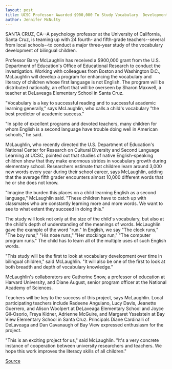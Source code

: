 ```yaml
---
layout: post
title: UCSC Professor Awarded $900,000 To Study Vocabulary  Development In Bilingual Children
author: Jennifer McNulty
---
```


SANTA CRUZ, CA--A psychology professor at the University of  California, Santa Cruz, is teaming up with 24 fourth- and fifth-grade teachers--several from local schools--to conduct a  major three-year study of the vocabulary development of bilingual  children.

Professor Barry McLaughlin has received a $900,000 grant  from the U.S. Department of Education's Office of Educational  Research to conduct the investigation. Working with colleagues from  Boston and Washington D.C., McLaughlin will develop a program for  enhancing the vocabulary and literacy of children whose first  language is not English. The program will be distributed nationally,  an effort that will be overseen by Sharon Maxwell, a teacher at  DeLaveaga Elementary School in Santa Cruz.

"Vocabulary is a key to successful reading and to successful  academic learning generally," says McLaughlin, who calls a child's  vocabulary "the best predictor of academic success."

"In spite of excellent programs and devoted teachers, many  children for whom English is a second language have trouble doing  well in American schools," he said.

McLaughlin, who recently directed the U.S. Department of  Education's National Center for Research on Cultural Diversity and  Second Language Learning at UCSC, pointed out that studies of native  English-speaking children show that they make enormous strides in  vocabulary growth during elementary school. Researchers estimate  that children learn around 3,000 new words every year during their  school career, says McLaughlin, adding that the average fifth grader  encounters almost 10,000 different words that he or she does not  know.

"Imagine the burden this places on a child learning English as a  second language," McLaughlin said. "These children have to catch up  with classmates who are constantly learning more and more words.  We want to see to what extent they succeed in doing this."

The study will look not only at the size of the child's  vocabulary, but also at the child's depth of understanding of the  meanings of words. McLaughlin gave the example of the word "run."  In English, we say "The clock runs," "The boy runs," "His nose runs,"  "Her stockings run," "The computer program runs." The child has to  learn all of the multiple uses of such English words.

"This study will be the first to look at vocabulary development  over time in bilingual children," said McLaughlin. "It will also be one  of the first to look at both breadth and depth of vocabulary  knowledge."

McLaughlin's collaborators are Catherine Snow, a professor of  education at Harvard University, and Diane August, senior program  officer at the National Academy of Sciences.

Teachers will be key to the success of this project, says  McLaughlin. Local participating teachers include Radeene Anguiano,  Lucy Davis, Jeanette Guerrero, and Alison Woolpert at DeLaveaga  Elementary School and Joyce Gil-Osorio, Freya Kidner, Adrienne  McGuire, and Margaret Ysselstein at Bay View Elementary School in  Santa Cruz. Principals Diane Cardinalli of DeLaveaga and Dan  Cavanaugh of Bay View expressed enthusiasm for the project.

"This is an exciting project for us," said McLaughlin. "It's a  very concrete instance of cooperation between university  researchers and teachers. We hope this work improves the literacy  skills of all children."

[Source](http://www1.ucsc.edu/news_events/press_releases/archive/96-97/11-96/110596-Psychologist_to_stu.html "Permalink to 110596-Psychologist_to_stu")